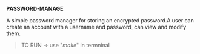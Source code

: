**PASSWORD-MANAGE**

A simple password manager for storing an 
encrypted password.A user can create an 
account with a username and password, 
can view and modify them.

> TO RUN -> use "*make*" in termninal 
